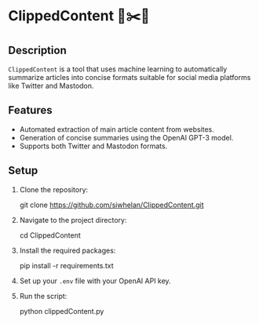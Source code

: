 # ClippedContent 📰✂️🚀

## Description

`ClippedContent` is a tool that uses machine learning to automatically summarize articles into concise formats suitable for social media platforms like Twitter and Mastodon.

## Features

- Automated extraction of main article content from websites.
- Generation of concise summaries using the OpenAI GPT-3 model.
- Supports both Twitter and Mastodon formats.

## Setup

1. Clone the repository:

    git clone https://github.com/siwhelan/ClippedContent.git

2. Navigate to the project directory:

    cd ClippedContent

3. Install the required packages:

    pip install -r requirements.txt

4. Set up your `.env` file with your OpenAI API key.

5. Run the script:

   python clippedContent.py

